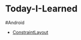 # Today-I-Learned

#Android
* [ConstraintLayout](https://github.com/hariharanc/Today-I-Learned/blob/master/constraint.md)
